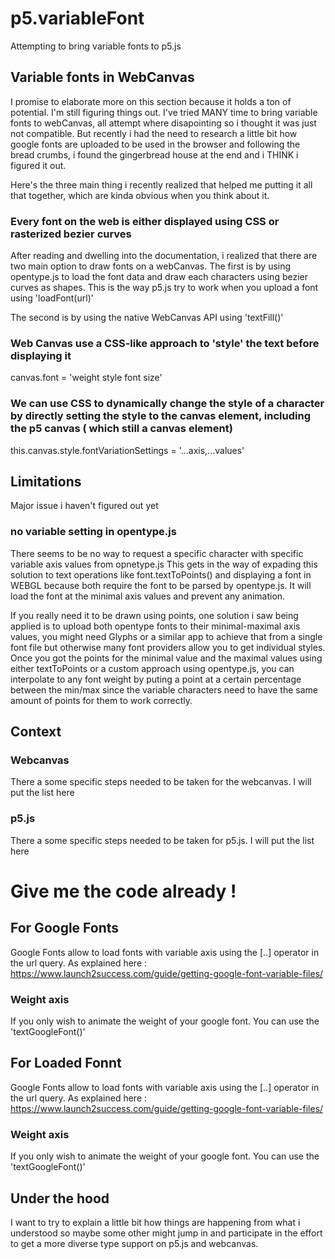 # p5.variableFont
Attempting to bring variable fonts to p5.js

## Variable fonts in WebCanvas
I promise to elaborate more on this section because it holds a ton of potential. I'm still figuring things out.
I've tried MANY time to bring variable fonts to webCanvas, all attempt where disapointing so i thought it was just not compatible. But recently i had the need to research a little bit how google fonts are uploaded to be used in the browser and following the bread crumbs, i found the gingerbread house at the end and i THINK i figured it out. 

Here's the three main thing i recently realized that helped me putting it all that together, which are kinda obvious when you think about it.
### Every font on the web is either displayed using CSS or rasterized bezier curves
After reading and dwelling into the documentation, i realized that there are two main option to draw fonts on a webCanvas.
The first is by using opentype.js to load the font data and draw each characters using bezier curves as shapes. This is the way p5.js try to work when you upload a font using 'loadFont(url)'

The second is by using the native WebCanvas API using 'textFill()'

### Web Canvas use a CSS-like approach to 'style' the text before displaying it
canvas.font = 'weight style font size'

### We can use CSS to dynamically change the style of a character by directly setting the style to the canvas element, including the p5 canvas ( which still a canvas element)
this.canvas.style.fontVariationSettings = '...axis,...values'

## Limitations
Major issue i haven't figured out yet 
### no variable setting in opentype.js
There seems to be no way to request a specific character with specific variable axis values from opnetype.js
This gets in the way of expading this solution to text operations like font.textToPoints() and displaying a font in WEBGL because both require the font to be parsed by opentype.js. It will load the font at the minimal axis values and prevent any animation.

If you really need it to be drawn using points, one solution i saw being applied is to upload both opentype fonts to their minimal-maximal axis values, you might need Glyphs or a similar app to achieve that from a single font file but otherwise many font providers allow you to get individual styles. Once you got the points for the minimal value and the maximal values using either textToPoints or a custom approach using opentype.js, you can interpolate to any font weight by puting a point at a certain percentage between the min/max since the variable characters need to have the same amount of points for them to work correctly.


## Context
### Webcanvas
There a some specific steps needed to be taken for the webcanvas.
I will put the list here
### p5.js   
There a some specific steps needed to be taken for p5.js.
I will put the list here
# Give me the code already !
## For Google Fonts 

Google Fonts allow to load fonts with variable axis using the [..] operator in the url query.
As explained here : https://www.launch2success.com/guide/getting-google-font-variable-files/

### Weight axis

If you only wish to animate the weight of your google font. You can use the 'textGoogleFont()'

## For Loaded Fonnt 

Google Fonts allow to load fonts with variable axis using the [..] operator in the url query.
As explained here : https://www.launch2success.com/guide/getting-google-font-variable-files/

### Weight axis

If you only wish to animate the weight of your google font. You can use the 'textGoogleFont()'


## Under the hood
I want to try to explain a little bit how things are happening from what i understood so maybe some other might jump in and participate in the effort to get a more diverse type support on p5.js and webcanvas. 